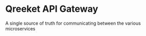 # Qreeket API Gateway

A single source of truth for communicating between the various microservices
